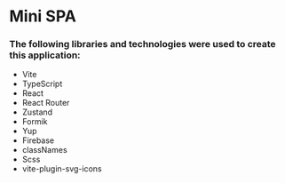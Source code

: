 # Mini SPA

### The following libraries and technologies were used to create this application:

- Vite
- TypeScript
- React
- React Router
- Zustand
- Formik
- Yup
- Firebase
- classNames
- Scss
- vite-plugin-svg-icons

